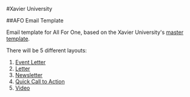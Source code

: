 #Xavier University

##AFO Email Template

Email template for All For One, based on the Xavier University's [master template](https://github.com/XavierUniversity/email-template).

There will be 5 different layouts:

1. [Event Letter](https://xavieruniversity.github.io/gram-emails/event.html)
2. [Letter](https://xavieruniversity.github.io/gram-emails/letter.html)
3. [Newsletter](https://xavieruniversity.github.io/gram-emails/newsletter.html)
4. [Quick Call to Action](https://xavieruniversity.github.io/gram-emails/quick-call-to-action.html)
5. [Video](https://xavieruniversity.github.io/gram-emails/video.html)